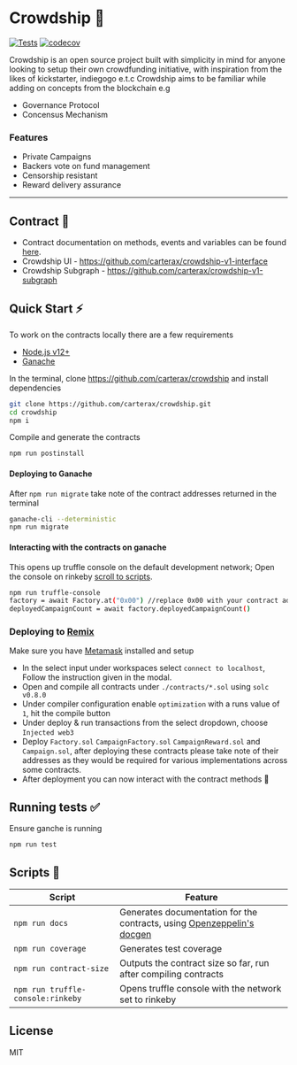 # Crowdship 🚩

[![Tests](https://github.com/carterax/crowdship/actions/workflows/tests.yml/badge.svg)](https://github.com/carterax/crowdship/actions/workflows/tests.yml) [![codecov](https://codecov.io/gh/carterax/crowdship/branch/main/graph/badge.svg?token=9NQURT1YJD)](https://codecov.io/gh/carterax/crowdship)

Crowdship is an open source project built with simplicity in mind for anyone looking to setup their own crowdfunding initiative, with inspiration from the likes of kickstarter, indiegogo e.t.c Crowdship aims to be familiar while adding on concepts from the blockchain e.g

- Governance Protocol
- Concensus Mechanism

### Features

- Private Campaigns
- Backers vote on fund management
- Censorship resistant
- Reward delivery assurance

---

## Contract 📝

- Contract documentation on methods, events and variables can be found [here](https://github.com/carterax/crowdship/tree/main/docs).
- Crowdship UI - https://github.com/carterax/crowdship-v1-interface
- Crowdship Subgraph - https://github.com/carterax/crowdship-v1-subgraph

## Quick Start ⚡️

To work on the contracts locally there are a few requirements

- [Node.js v12+](https://nodejs.org/en/)
- [Ganache](https://www.npmjs.com/package/ganache-cli)

In the terminal, clone https://github.com/carterax/crowdship and install dependencies

```sh
git clone https://github.com/carterax/crowdship.git
cd crowdship
npm i
```

Compile and generate the contracts

```sh
npm run postinstall
```

#### Deploying to Ganache

After `npm run migrate` take note of the contract addresses returned in the terminal

```sh
ganache-cli --deterministic
npm run migrate
```

#### Interacting with the contracts on ganache

This opens up truffle console on the default development network; Open the console on rinkeby [scroll to scripts](https://github.com/carterax/crowdship#scripts-).

```sh
npm run truffle-console
factory = await Factory.at("0x00") //replace 0x00 with your contract address
deployedCampaignCount = await factory.deployedCampaignCount()
```

### Deploying to [Remix](http://remix.ethereum.org/)

Make sure you have [Metamask](https://metamask.io/) installed and setup

- In the select input under workspaces select `connect to localhost`, Follow the instruction given in the modal.
- Open and compile all contracts under `./contracts/*.sol` using `solc v0.8.0`
- Under compiler configuration enable `optimization` with a runs value of `1`, hit the compile button
- Under deploy & run transactions from the select dropdown, choose `Injected web3`
- Deploy `Factory.sol` `CampaignFactory.sol` `CampaignReward.sol` and `Campaign.sol`, after deploying these contracts please take note of their addresses as they would be required for various implementations across some contracts.
- After deployment you can now interact with the contract methods 🎉

## Running tests ✅

Ensure ganche is running

```sh
npm run test
```

## Scripts 🔨

| Script                            | Feature                                                                                                                   |
| --------------------------------- | ------------------------------------------------------------------------------------------------------------------------- |
| `npm run docs`                    | Generates documentation for the contracts, using [Openzeppelin's docgen](https://github.com/OpenZeppelin/solidity-docgen) |
| `npm run coverage`                | Generates test coverage                                                                                                   |
| `npm run contract-size`           | Outputs the contract size so far, run after compiling contracts                                                           |
| `npm run truffle-console:rinkeby` | Opens truffle console with the network set to rinkeby                                                                     |

## License

MIT
